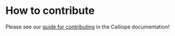 # How to contribute

Please see our [guide for contributing](https://calliope.readthedocs.io/en/latest/contributing/) in the Calliope documentation!
